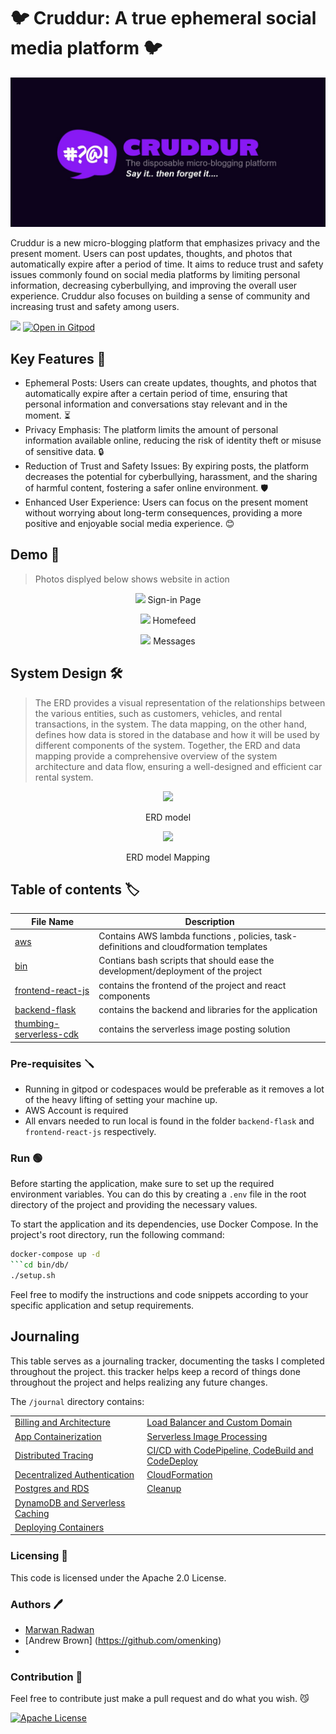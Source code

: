 # 🐦 Cruddur: A true ephemeral social media platform 🐦



<p align="center" width="100%">
<img src="_docs/assets/cruddur-banner.jpg">
</p>
Cruddur is a new micro-blogging platform that emphasizes privacy and the present moment. Users can post updates, thoughts, and photos that automatically expire after a period of time. It aims to reduce trust and safety issues commonly found on social media platforms by limiting personal information, decreasing cyberbullying, and improving the overall user experience. Cruddur also focuses on building a sense of community and increasing trust and safety among users.

![](https://codebuild.us-east-1.amazonaws.com/badges?uuid=eyJlbmNyeXB0ZWREYXRhIjoiOS9PM1dhekMzNVlRVmhYRVBXUzk2L0haSElPYnRHdUdKSmRNOXFUaDVNMDRmNU1BV2kyeEE3SEJHVld2eGhNRFFvbEhVR3ZGaEpuSm10UW5EbGMrUk5NPSIsIml2UGFyYW1ldGVyU3BlYyI6IjZWL3o5VFYxQUVQMDBidFIiLCJtYXRlcmlhbFNldFNlcmlhbCI6MX0%3D&branch=main)
[![Open in Gitpod](https://gitpod.io/button/open-in-gitpod.svg)](https://gitpod.io/#https://github.com/XMaroRadoX/aws-bootcamp-cruddur-2023)


## Key Features 🔑
* Ephemeral Posts: Users can create updates, thoughts, and photos that automatically expire after a certain period of time, ensuring that personal information and conversations stay relevant and in the moment. ⏳
* Privacy Emphasis: The platform limits the amount of personal information available online, reducing the risk of identity theft or misuse of sensitive data. 🔒
* Reduction of Trust and Safety Issues: By expiring posts, the platform decreases the potential for cyberbullying, harassment, and the sharing of harmful content, fostering a safer online environment. 🛡️
* Enhanced User Experience: Users can focus on the present moment without worrying about long-term consequences, providing a more positive and enjoyable social media experience. 😊

## Demo 🎥
> Photos displyed below shows website in action

<p align="center" width="100%">
<img src="_docs/assets/sign_in.jpg">
 Sign-in Page
</p>
<p align="center" width="100%">
<img src="_docs/assets/homeFeed.jpg">
 Homefeed
</p>
<p align="center" width="100%">
<img src="_docs/assets/profile.jpg">
Messages
</p>


## System Design 🛠️

>The ERD provides a visual representation of the relationships between the various entities, such as customers, vehicles, and rental transactions, in the system. The data mapping, on the other hand, defines how data is stored in the database and how it will be used by different components of the system. Together, the ERD and data mapping provide a comprehensive overview of the system architecture and data flow, ensuring a well-designed and efficient car rental system.


<p align="center" width="100%">
<img src="design/erd_model.png">                  
</p>

 <p align="center" width="100%">
ERD model
</p>
 <p align="center" width="100%">
<img src="design/mapping.png">
</p>
<p align="center" width="100%">
ERD model Mapping
</p>



## Table of contents :label:

| File Name | Description                                                                                      |
|-----------|--------------------------------------------------------------------------------------------------|
| [aws](https://github.com/XMaroRadoX/aws-bootcamp-cruddur-2023/tree/main/aws) | Contains AWS lambda functions , policies, task-definitions and cloudformation templates          |
| [bin](https://github.com/XMaroRadoX/aws-bootcamp-cruddur-2023/tree/main/bin)   | Contians bash scripts that should ease the development/deployment of the project|
| [frontend-react-js](https://github.com/XMaroRadoX/aws-bootcamp-cruddur-2023/tree/main/frontend-react-js)| contains the frontend of the project and react components |
| [backend-flask](https://github.com/XMaroRadoX/aws-bootcamp-cruddur-2023/tree/main/backend-flask)| contains the backend and libraries for the application|
| [thumbing-serverless-cdk](https://github.com/XMaroRadoX/aws-bootcamp-cruddur-2023/tree/main/thumbing-serverless-cdk)| contains the serverless image posting solution |

### Pre-requisites :screwdriver:

* Running in gitpod or codespaces would be preferable as it removes a lot of the heavy lifting of setting your machine up.
* AWS Account is required
* All envars needed to run local is found in the folder ` backend-flask ` and `frontend-react-js` respectively.

### Run :green_circle:

Before starting the application, make sure to set up the required environment variables. You can do this by creating a `.env` file in the root directory of the project and providing the necessary values.

To start the application and its dependencies, use Docker Compose. In the project's root directory, run the following command:

```bash
docker-compose up -d
```cd bin/db/
./setup.sh
```

Feel free to modify the instructions and code snippets according to your specific application and setup requirements.


## Journaling

This table serves as a journaling tracker, documenting the tasks I completed throughout the project.
this tracker helps keep a record of things done throughout the project and helps realizing any future changes.

The `/journal` directory contains:

|      |     |
|------------|------------|
| [Billing and Architecture](journal/week0.md)   | [Load Balancer and Custom Domain](journal/week7.md)    |
| [App Containerization](journal/week1.md)   | [Serverless Image Processing](journal/week8.md)    |
| [Distributed Tracing](journal/week2.md)   | [CI/CD with CodePipeline, CodeBuild and CodeDeploy](journal/week9.md)    |
| [Decentralized Authentication](journal/week3.md)   | [CloudFormation](journal/week11.md)  |
| [Postgres and RDS](journal/week4.md)   | [Cleanup](journal/week12.md)  |
| [DynamoDB and Serverless Caching](journal/week5.md)   |   |
| [Deploying Containers](journal/week6.md)   |                              |



### Licensing :pencil:

This code is licensed under the Apache 2.0 License.

### Authors :pen:

* [Marwan Radwan](https://github.com/XMaroRadoX)
* [Andrew Brown] (https://github.com/omenking)
* 
### Contribution :clinking_glasses:


Feel free to contribute just make a pull request and do what you wish. 😼

[![Apache License](https://img.shields.io/badge/license-Apache%202.0-red.svg?style=flat-square)](http://www.apache.org/licenses/LICENSE-2.0)

